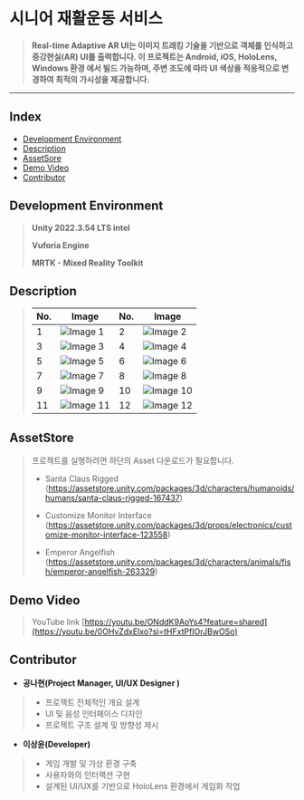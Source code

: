 # 시니어 재활운동 서비스

> **Real-time Adaptive AR UI는 이미지 트래킹 기술을 기반으로 객체를 인식하고 증강현실(AR) UI를 출력합니다. 이 프로젝트는 Android, iOS, HoloLens, Windows 환경 에서 빌드 가능하며, 주변 조도에 따라 UI 색상을 적응적으로 변경하여 최적의 가시성을 제공합니다.**
---
## Index
  - [Development Environment](#Development-Environment)
  - [Description](#Description)
  - [AssetSore](#AssetStore)
  - [Demo Video](#Demo-Video)
  - [Contributor](#Contributor)

## Development Environment

> **Unity 2022.3.54 LTS intel**
> 
> **Vuforia Engine**
> 
> **MRTK - Mixed Reality Toolkit**

## Description

> | No. | Image | No. | Image |
> |------|--------|------|--------|
> | 1    | ![Image 1](https://i.imgur.com/aH1TNYW.jpg) | 2    | ![Image 2](https://imgur.com/eLxJdNL) |
> | 3    | ![Image 3](https://imgur.com/PiEnM2c) | 4    | ![Image 4](https://imgur.com/kurFwOt) |
> | 5    | ![Image 5](https://imgur.com/6NJAOX8) | 6    | ![Image 6](https://imgur.com/ezqsNXK) |
> | 7    | ![Image 7](https://imgur.com/f20I0kk) | 8    | ![Image 8](https://imgur.com/HAR9q9t) |
> | 9    | ![Image 9](https://imgur.com/8kpibu0) | 10   | ![Image 10](https://imgur.com/szKVes3)|
> | 11   | ![Image 11](https://imgur.com/9DZuniE)| 12   | ![Image 12](https://imgur.com/ZHR4O58)|

## AssetStore

> 프로젝트를 실행하려면 하단의 Asset 다운로드가 필요합니다.
> - Santa Claus Rigged
>   (https://assetstore.unity.com/packages/3d/characters/humanoids/humans/santa-claus-rigged-167437)
> 
> - Customize Monitor Interface
>   (https://assetstore.unity.com/packages/3d/props/electronics/customize-monitor-interface-123558)
>   
> - Emperor Angelfish
>   (https://assetstore.unity.com/packages/3d/characters/animals/fish/emperor-angelfish-263329)

## Demo Video

> YouTube link
> [https://youtu.be/ONddK9AoYs4?feature=shared](https://youtu.be/0OHvZdxElxo?si=tHFxtPfIOrJBwOSo)

## Contributor
- **공나현(Project Manager, UI/UX Designer  )**  
>  - 프로젝트 전체적인 개요 설계  
>  - UI 및 음성 인터페이스 디자인  
>  - 프로젝트 구조 설계 및 방향성 제시  

- **이상윤(Developer)**  
>  - 게임 개발 및 가상 환경 구축  
>  - 사용자와의 인터랙션 구현  
>  - 설계된 UI/UX를 기반으로 HoloLens 환경에서 게임화 작업
